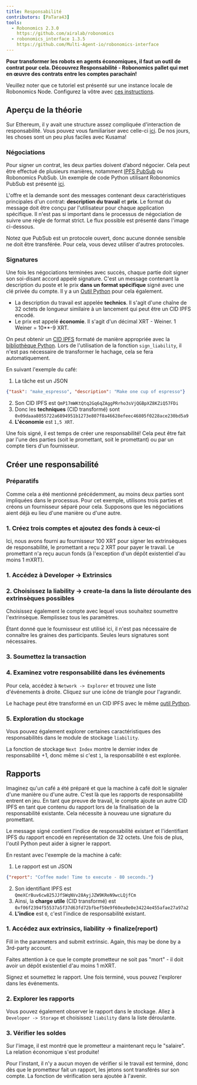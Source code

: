 ```yaml
---
title: Responsabilité
contributors: [PaTara43]
tools:   
  - Robonomics 2.3.0
    https://github.com/airalab/robonomics
  - robonomics_interface 1.3.5
    https://github.com/Multi-Agent-io/robonomics-interface
---
```


**Pour transformer les robots en agents économiques, il faut un outil de contrat pour cela. Découvrez Responsabilité - Robonomics pallet qui met en œuvre des contrats entre les comptes parachain!**

<robo-wiki-note type="warning" title="Dev Node">

  Veuillez noter que ce tutoriel est présenté sur une instance locale de Robonomics Node. Configurez la vôtre avec [ces instructions](/docs/run-dev-node).

</robo-wiki-note>

## Aperçu de la théorie

Sur Ethereum, il y avait une structure assez compliquée d'interaction de responsabilité. Vous pouvez vous familiariser avec celle-ci [ici](/docs/robonomics-how-it-works). De nos jours, les choses sont un peu plus faciles avec Kusama!

### Négociations

Pour signer un contrat, les deux parties doivent d’abord négocier. Cela peut être effectué de plusieurs manières, notamment [IPFS PubSub](https://blog.ipfs.tech/25-pubsub/) ou Robonomics PubSub. Un exemple de code Python utilisant Robonomics PubSub est
présenté [ici](https://multi-agent-io.github.io/robonomics-interface/usage.html#pubsub).

L'offre et la demande sont des messages contenant deux caractéristiques principales d'un contrat: **description du travail** et **prix**. Le format du message doit être conçu par l'utilisateur pour chaque application spécifique. Il n'est pas si important dans le processus de négociation de suivre une règle de format strict. Le flux possible est présenté dans l'image ci-dessous.

<robo-wiki-picture src="liability/negotiations.jpg" />

<robo-wiki-note type="warning" title="PubSub">

  Notez que PubSub est un protocole ouvert, donc aucune donnée sensible ne doit être transférée. Pour cela, vous devez utiliser d'autres protocoles.

</robo-wiki-note>


### Signatures

Une fois les négociations terminées avec succès, chaque partie doit signer son soi-disant accord appelé signature. C'est un
message contenant la description du poste et le prix **dans un format spécifique** signé avec une clé privée du compte. Il y a un
[Outil Python](https://multi-agent-io.github.io/robonomics-interface/modules.html#robonomicsinterface.Liability.sign_liability) pour cela également.
 - La description du travail est appelée **technics**. Il s'agit d'une chaîne de 32 octets de longueur similaire à un lancement qui peut être un CID IPFS encodé.
 - Le prix est appelé **économie**. Il s'agit d'un décimal XRT - Weiner. 1 Weiner = 10**-9 XRT.

<robo-wiki-note type="note" title="32 bytes">

  On peut obtenir un [CID IPFS](https://ipfs.tech/) formaté de manière appropriée avec la [bibliothèque Python](https://multi-agent-io.github.io/robonomics-interface/modules.html#robonomicsinterface.utils.ipfs_qm_hash_to_32_bytes).
  Lors de l'utilisation de la fonction `sign_liability`, il n'est pas nécessaire de transformer le hachage, cela se fera automatiquement.

</robo-wiki-note>

En suivant l'exemple du café:

1. La tâche est un JSON
```json
{"task": "make_espresso", "description": "Make one cup of espresso"}
```
2. Son CID IPFS est `QmP17mWKtQtq2Gq6qZAggPRrho3sVjQGBpXZ8KZiQ57FDi`
3. Donc les **techniques** (CID transformé) sont `0x09daaa8055722a6894951b1273e807f8a46628efeec46805f0228ace230bd5a9` 
4. **L'économie** est `1,5 XRT`.

Une fois signé, il est temps de créer une responsabilité! Cela peut être fait par l'une des parties (soit le promettant, soit le promettant) ou par un compte tiers d'un fournisseur.

## Créer une responsabilité

### Préparatifs

Comme cela a été mentionné précédemment, au moins deux parties sont impliquées dans le processus. Pour cet exemple, utilisons trois parties et créons un fournisseur séparé pour cela. Supposons que les négociations aient déjà eu lieu d'une manière ou d'une autre.

### 1. Créez trois comptes et ajoutez des fonds à ceux-ci

<robo-wiki-picture src="liability/balances.jpg" />

Ici, nous avons fourni au fournisseur 100 XRT pour signer les extrinsèques de responsabilité, le promettant a reçu 2 XRT pour payer le travail.
Le promettant n'a reçu aucun fonds (à l'exception d'un dépôt existentiel d'au moins 1 mXRT).

### 1. Accédez à Developer -> Extrinsics

<robo-wiki-picture src="liability/extrinsics.jpg" />

### 2. Choisissez la liability -> create-la dans la liste déroulante des extrinsèques possibles

Choisissez également le compte avec lequel vous souhaitez soumettre l'extrinsèque. Remplissez tous les paramètres.

<robo-wiki-picture src="liability/create.jpg" />

<robo-wiki-note type="note" title="Signatures">

  Étant donné que le fournisseur est utilisé ici, il n'est pas nécessaire de connaître les graines des participants. Seules leurs signatures sont nécessaires.

</robo-wiki-note>

### 3. Soumettez la transaction

<robo-wiki-picture src="liability/submit.jpg" />

### 4. Examinez votre responsabilité dans les événements

Pour cela, accédez à `Network -> Explorer` et trouvez une liste d'événements à droite. Cliquez sur une icône de triangle pour l'agrandir.

<robo-wiki-picture src="liability/new-liability.jpg" />

<robo-wiki-note type="note" title="Hash">

  Le hachage peut être transformé en un CID IPFS avec le même [outil Python](https://multi-agent-io.github.io/robonomics-interface/modules.html#robonomicsinterface.utils.ipfs_32_bytes_to_qm_hash).

</robo-wiki-note>

### 5. Exploration du stockage

Vous pouvez également explorer certaines caractéristiques des responsabilités dans le module de stockage `liability`.

<robo-wiki-picture src="liability/storage-liability.jpg" />

<robo-wiki-note type="note" title="Next Index">

  La fonction de stockage `Next Index` montre le dernier index de responsabilité +1, donc même si c'est `1`, la responsabilité `0` est explorée.

</robo-wiki-note>

## Rapports

Imaginez qu'un café a été préparé et que la machine à café doit le signaler d'une manière ou d'une autre. C'est là que les rapports de responsabilité entrent en jeu. En tant que preuve de travail, le compte ajoute un autre CID IPFS en tant que contenu du rapport lors de la finalisation de la responsabilité existante. Cela nécessite à nouveau une signature du promettant.

<robo-wiki-note type="note" title="Report signature">

  Le message signé contient l'indice de responsabilité existant et l'identifiant IPFS du rapport encodé en représentation de 32 octets. Une fois de plus, l'outil Python peut aider à signer le rapport.

</robo-wiki-note>

En restant avec l'exemple de la machine à café:

1. Le rapport est un JSON
```json
{"report": "Coffee made! Time to execute - 80 seconds."}
```
2. Son identifiant IPFS est `QmeXCrBuv6cw825JJfSWqNVv28AyjJZW9KReN9wcLQjfCm`
3. Ainsi, la **charge utile** (CID transformé) est `0xf06f2394f55537a5f37d63fd72bfbef50e9f60ea9e0e34224e455afae27a97a2` 
4. **L'indice** est `0`, c'est l'indice de responsabilité existant.

### 1. Accédez aux extrinsics, liability -> finalize(report)

Fill in the parameters and submit extrinsic. Again, this may be done by a 3rd-party account. 

<robo-wiki-picture src="liability/report.jpg" />

<robo-wiki-note type="warning" title="Existential deposit">

  Faites attention à ce que le compte prometteur ne soit pas "mort" - il doit avoir un dépôt existentiel d'au moins 1 mXRT.

</robo-wiki-note>

Signez et soumettez le rapport. Une fois terminé, vous pouvez l'explorer dans les événements.

<robo-wiki-picture src="liability/new-report.jpg" />

### 2. Explorer les rapports

Vous pouvez également observer le rapport dans le stockage. Allez à `Developer -> Storage` et choisissez `liability` dans la liste déroulante.

<robo-wiki-picture src="liability/storage-report.jpg" />

### 3. Vérifier les soldes

Sur l'image, il est montré que le prometteur a maintenant reçu le "salaire". La relation économique s'est produite!

<robo-wiki-picture src="liability/balances-2.jpg" />


<robo-wiki-note type="note" title="Verifying">

  Pour l'instant, il n'y a aucun moyen de vérifier si le travail est terminé, donc dès que le prometteur fait un rapport, les jetons sont transférés sur son compte. 
  La fonction de vérification sera ajoutée à l'avenir.

</robo-wiki-note>